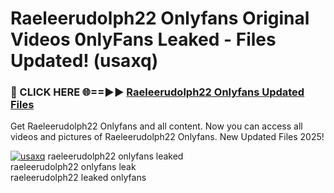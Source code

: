 # Raeleerudolph22 Onlyfans Original Videos 0nlyFans Leaked - Files Updated! (usaxq)

<h3>🔴 CLICK HERE 🌐==►► <a href="https://hetstrat.blog/NMqPAm" rel="nofollow">Raeleerudolph22 Onlyfans Updated Files</a></h3>

Get Raeleerudolph22 Onlyfans and all content. Now you can access all videos and pictures of Raeleerudolph22 Onlyfans. New Updated Files 2025!

[![usaxq](https://i.imgur.com/K7sEzmb.gif)](https://hetstrat.blog/NMqPAm)
raeleerudolph22 onlyfans leaked<br>
raeleerudolph22 onlyfans leak<br>
raeleerudolph22 leaked onlyfans